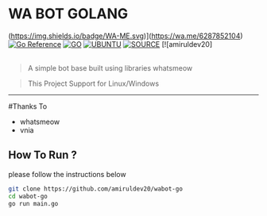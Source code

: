 # WA BOT GOLANG
(https://img.shields.io/badge/WA-ME.svg)](https://wa.me/6287852104) 
[![Go Reference](https://pkg.go.dev/badge/go.ramdanhere.dev/whatsrhyno.svg)](https://pkg.go.dev/go.ramdanhere.dev/whatsrhyno)
[![GO](https://img.shields.io/badge/golang-v1.18-blue)](https://go.dev/) [![UBUNTU](https://img.shields.io/badge/ubuntu-v20.04-orange)](https://releases.ubuntu.com/impish/) [![SOURCE](https://img.shields.io/badge/tulir-2.2208.14-lightgrey)](https://github.com/tulir/whatsmeow) [![amiruldev20]<br><br>

> A simple bot base built using libraries whatsmeow

> This Project Support for Linux/Windows

----
#Thanks To
- whatsmeow
- vnia

## How To Run ?
please follow the instructions below
```bash
git clone https://github.com/amiruldev20/wabot-go
cd wabot-go
go run main.go
```
